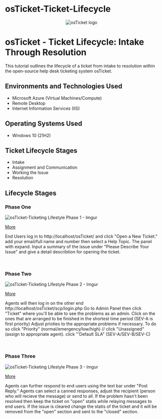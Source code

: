 # osTicket-Ticket-Lifecycle

<p align="center">
<img src="https://i.imgur.com/Clzj7Xs.png" alt="osTicket logo"/>
</p>

<h1>osTicket - Ticket Lifecycle: Intake Through Resolution</h1>
This tutorial outlines the lifecycle of a ticket from intake to resolution within the open-source help desk ticketing system osTicket.<br />


<!--<h2>Video Demonstration</h2>-->

<!--- ### [YouTube: How to create, work, and resolves tickets within osTicket](https://www.youtube.com)-->

<h2>Environments and Technologies Used</h2>

- Microsoft Azure (Virtual Machines/Compute)
- Remote Desktop
- Internet Information Services (IIS)

<h2>Operating Systems Used </h2>

- Windows 10</b> (21H2)

<h2>Ticket Lifecycle Stages</h2>

- Intake
- Assignment and Communication
- Working the Issue
- Resolution

<h2>Lifecycle Stages</h2>

<p>
<h3>Phase One</h3>
  
![osTicket-Ticketing Lifestyle Phase 1 - Imgur](https://github.com/PhillisEssel/ticket-lifecycle/assets/156061642/ebde9fe6-f440-4a2a-9449-c9ed57f8a3e7)

 
<p><a href="https://imgur.com/a/tCQfATt">More</a></p>

</p>
<p>
End Users log in to http://localhost/osTicket/ and click "Open a New Ticket." add your email/full name and number then select a Help Topic. The panel with expand. Input a summary of the issue under "Please Describe Your Issue" and give a detail describtion for opening the ticket.
</p>
<br />

<p>
<h3>Phase Two</h3>

![osTicket-Ticketing Lifestyle Phase 2 - Imgur](https://github.com/PhillisEssel/ticket-lifecycle/assets/156061642/ce23ab50-3283-47fb-9d8a-afc9bbef676f)

<p><a href="https://imgur.com/a/dj7lAaU">More</a></p>

</p>
<p>
Agents will then log in on the other end http://localhost/osTicket/scp/login.php Go to Admin Panel then click "Ticket" where you'll be able to see the problems as an admin. Click on the ones that are arranged to be finished in the shortest time period (SEV-A is first priority) Adjust prioties to the appropriate problems if necessary. To do so click "Priority" (normal/emergency/low/high) // click "Unassigned" (assign to appropriate agent). click "'Default SLA" (SEV-A/SEV-B/SEV-C)
</p>
<br />

<p>
<h3>Phase Three</h3>

![osTicket-Ticketing Lifestyle Phase 3 - Imgur](https://github.com/PhillisEssel/ticket-lifecycle/assets/156061642/6353fbb0-3c51-44a4-b942-64a7e6098d57)
<p><a href="https://imgur.com/a/1KnwHxw">More</a></p>

</p>
<p>
Agents can further respond to end users using the text bar under "Post Reply." Agents can select a canned responses, adjust the recipient (person who will recieve the message) or send to all. If the problem hasn't been resolved then keep the ticket on "open" statis while relaying messages to end users. If the issue is cleared change the statis of the ticket and it will be removed from the "open" section and sent to the "closed" section.
</p>
<br />
